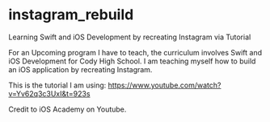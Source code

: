 # instagram_rebuild
Learning Swift and iOS Development by recreating Instagram via Tutorial

For an Upcoming program I have to teach, the curriculum involves Swift and iOS Development for Cody High School.
I am teaching myself how to build an iOS application by recreating Instagram.

This is the tutorial I am using: 
https://www.youtube.com/watch?v=Yv62q3c3UxI&t=923s

Credit to iOS Academy on Youtube.
